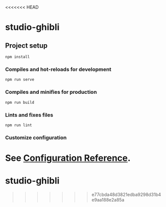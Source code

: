 <<<<<<< HEAD
# studio-ghibli

## Project setup
```
npm install
```

### Compiles and hot-reloads for development
```
npm run serve
```

### Compiles and minifies for production
```
npm run build
```

### Lints and fixes files
```
npm run lint
```

### Customize configuration
See [Configuration Reference](https://cli.vuejs.org/config/).
=======
# studio-ghibli
>>>>>>> e77cbda48d3821edba9298d31b4e9aa188e2a85a
